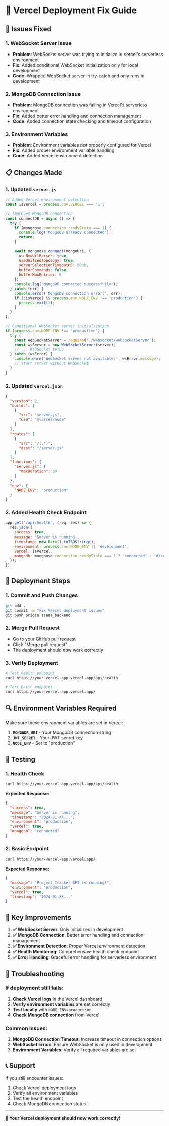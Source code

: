 # 🚀 Vercel Deployment Fix Guide

## 🔧 **Issues Fixed**

### **1. WebSocket Server Issue**
- **Problem**: WebSocket server was trying to initialize in Vercel's serverless environment
- **Fix**: Added conditional WebSocket initialization only for local development
- **Code**: Wrapped WebSocket server in try-catch and only runs in development

### **2. MongoDB Connection Issue**
- **Problem**: MongoDB connection was failing in Vercel's serverless environment
- **Fix**: Added better error handling and connection management
- **Code**: Added connection state checking and timeout configuration

### **3. Environment Variables**
- **Problem**: Environment variables not properly configured for Vercel
- **Fix**: Added proper environment variable handling
- **Code**: Added Vercel environment detection

## 📋 **Changes Made**

### **1. Updated `server.js`**
```javascript
// Added Vercel environment detection
const isVercel = process.env.VERCEL === '1';

// Improved MongoDB connection
const connectDB = async () => {
  try {
    if (mongoose.connection.readyState === 1) {
      console.log('MongoDB already connected');
      return;
    }
    
    await mongoose.connect(mongoUri, {
      useNewUrlParser: true,
      useUnifiedTopology: true,
      serverSelectionTimeoutMS: 5000,
      bufferCommands: false,
      bufferMaxEntries: 0
    });
    console.log('MongoDB connected successfully');
  } catch (err) {
    console.error('MongoDB connection error:', err);
    if (!isVercel && process.env.NODE_ENV !== 'production') {
      process.exit(1);
    }
  }
};

// Conditional WebSocket server initialization
if (process.env.NODE_ENV !== 'production') {
  try {
    const WebSocketServer = require('./websocket/websocketServer');
    const wsServer = new WebSocketServer(server);
    // ... WebSocket setup
  } catch (wsError) {
    console.warn('WebSocket server not available:', wsError.message);
    // Start server without WebSocket
  }
}
```

### **2. Updated `vercel.json`**
```json
{
  "version": 2,
  "builds": [
    {
      "src": "server.js",
      "use": "@vercel/node"
    }
  ],
  "routes": [
    {
      "src": "/(.*)",
      "dest": "/server.js"
    }
  ],
  "functions": {
    "server.js": {
      "maxDuration": 30
    }
  },
  "env": {
    "NODE_ENV": "production"
  }
}
```

### **3. Added Health Check Endpoint**
```javascript
app.get('/api/health', (req, res) => {
  res.json({ 
    success: true, 
    message: 'Server is running', 
    timestamp: new Date().toISOString(),
    environment: process.env.NODE_ENV || 'development',
    vercel: isVercel,
    mongodb: mongoose.connection.readyState === 1 ? 'connected' : 'disconnected'
  });
});
```

## 🚀 **Deployment Steps**

### **1. Commit and Push Changes**
```bash
git add .
git commit -m "Fix Vercel deployment issues"
git push origin asana_backend
```

### **2. Merge Pull Request**
- Go to your GitHub pull request
- Click "Merge pull request"
- The deployment should now work correctly

### **3. Verify Deployment**
```bash
# Test health endpoint
curl https://your-vercel-app.vercel.app/api/health

# Test basic endpoint
curl https://your-vercel-app.vercel.app/
```

## 🔍 **Environment Variables Required**

Make sure these environment variables are set in Vercel:

1. **`MONGODB_URI`** - Your MongoDB connection string
2. **`JWT_SECRET`** - Your JWT secret key
3. **`NODE_ENV`** - Set to "production"

## 🧪 **Testing**

### **1. Health Check**
```bash
curl https://your-vercel-app.vercel.app/api/health
```

**Expected Response:**
```json
{
  "success": true,
  "message": "Server is running",
  "timestamp": "2024-01-XX...",
  "environment": "production",
  "vercel": true,
  "mongodb": "connected"
}
```

### **2. Basic Endpoint**
```bash
curl https://your-vercel-app.vercel.app/
```

**Expected Response:**
```json
{
  "message": "Project Tracker API is running!",
  "environment": "production",
  "vercel": true,
  "timestamp": "2024-01-XX..."
}
```

## 🎯 **Key Improvements**

1. **✅ WebSocket Server**: Only initializes in development
2. **✅ MongoDB Connection**: Better error handling and connection management
3. **✅ Environment Detection**: Proper Vercel environment detection
4. **✅ Health Monitoring**: Comprehensive health check endpoint
5. **✅ Error Handling**: Graceful error handling for serverless environment

## 🚨 **Troubleshooting**

### **If deployment still fails:**

1. **Check Vercel logs** in the Vercel dashboard
2. **Verify environment variables** are set correctly
3. **Test locally** with `NODE_ENV=production`
4. **Check MongoDB connection** from Vercel

### **Common Issues:**

1. **MongoDB Connection Timeout**: Increase timeout in connection options
2. **WebSocket Errors**: Ensure WebSocket is only used in development
3. **Environment Variables**: Verify all required variables are set

## 📞 **Support**

If you still encounter issues:
1. Check Vercel deployment logs
2. Verify all environment variables
3. Test the health endpoint
4. Check MongoDB connection status

---

**🎉 Your Vercel deployment should now work correctly!**
